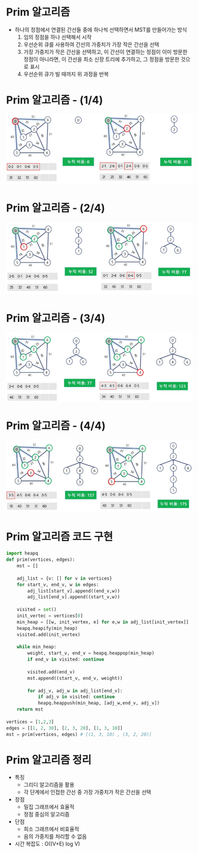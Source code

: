# Prim 알고리즘
- 하나의 정점에서 연결된 간선들 중에 하나씩 선택하면서 MST를 만들어가는 방식
    1. 임의 정점을 하나 선택해서 시작
    2. 우선순위 큐를 사용하여 간선의 가중치가 가장 작은 간선을 선택
    3. 가장 가중치가 작은 간선을 선택하고, 이 간선이 연결하는 정점이 이미 방문한 정점이 아니라면, 이 간선을 최소 신장 트리에 추가하고, 그 정점을 방문한 것으로 표시
    4. 우선순위 큐가 빌 때까지 위 과정을 반복

# Prim 알고리즘 - (1/4)
![alt text](image-5.png)

# Prim 알고리즘 - (2/4)
![alt text](image-6.png)

# Prim 알고리즘 - (3/4)
![alt text](image-7.png)

# Prim 알고리즘 - (4/4)
![alt text](image-8.png)

# Prim 알고리즘 코드 구현
```python
import heapq
def prim(vertices, edges):
    mst = []

    adj_list = {v: [] for v in vertices}
    for start_v, end_v, w in edges:
        adj_list[start_v].append((end_v,w))
        adj_list[end_v].append((start_v,w))

    visited = set()
    init_vertec = vertices[0]
    min_heap = [[w, init_vertex, e] for e,w in adj_list[init_vertex]]
    heapq.heapify(min_heap)
    visited.add(init_vertex)

    while min_heap:
        weight, start_v, end_v = heapq.heappop(min_heap)
        if end_v in visited: continue

        visited.add(end_v)
        mst.append((start_v, end_v, weight))

        for adj_v, adj_w in adj_list[end_v]:
            if adj_v in visited: continue
            heapq.heappush(min_heap, [adj_w,end_v, adj_v])
    return mst

vertices = [1,2,3]
edges = [[1, 2, 30], [2, 3, 20], [1, 3, 10]]
mst = prim(vertices, edges) # [(1, 3, 10) , (3, 2, 20)]
```

# Prim 알고리즘 정리
- 특징
    - 그리디 알고리즘을 활용
    - 각 단계에서 인접한 간선 중 가장 가중치가 작은 간선을 선택
- 장점
    - 밀집 그래프에서 효율적
    - 정점 중심의 알고리즘
- 단점
    - 희소 그래프에서 비효율적
    - 음의 가중치를 처리할 수 없음
- 시간 복잡도 : O((V+E) log V)